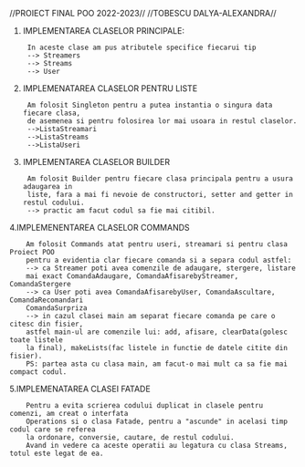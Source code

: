 //PROIECT FINAL POO 2022-2023//
//TOBESCU DALYA-ALEXANDRA//


1. IMPLEMENTAREA CLASELOR PRINCIPALE:

        In aceste clase am pus atributele specifice fiecarui tip 
        --> Streamers 
        --> Streams 
        --> User 

2. IMPLEMENATAREA CLASELOR PENTRU LISTE
        
        Am folosit Singleton pentru a putea instantia o singura data fiecare clasa,
        de asemenea si pentru folosirea lor mai usoara in restul claselor.
        -->ListaStreamari
        -->ListaStreams
        -->ListaUseri

3. IMPLEMENTAREA CLASELOR BUILDER
   
        Am folosit Builder pentru fiecare clasa principala pentru a usura adaugarea in 
        liste, fara a mai fi nevoie de constructori, setter and getter in restul codului.
        --> practic am facut codul sa fie mai citibil.

4.IMPLEMENENTAREA CLASELOR COMMANDS
        
        Am folosit Commands atat pentru useri, streamari si pentru clasa Proiect POO
        pentru a evidentia clar fiecare comanda si a separa codul astfel:
        --> ca Streamer poti avea comenzile de adaugare, stergere, listare
        mai exact ComandaAdaugare, ComandaAfisarebyStreamer, ComandaStergere
        --> ca User poti avea ComandaAfisarebyUser, ComandaAscultare, ComandaRecomandari
        ComandaSurpriza
        --> in cazul clasei main am separat fiecare comanda pe care o citesc din fisier,
        astfel main-ul are comenzile lui: add, afisare, clearData(golesc toate listele
        la final), makeLists(fac listele in functie de datele citite din fisier).
        PS: partea asta cu clasa main, am facut-o mai mult ca sa fie mai compact codul.

5.IMPLEMENATAREA CLASEI FATADE
   
        Pentru a evita scrierea codului duplicat in clasele pentru comenzi, am creat o interfata
        Operations si o clasa Fatade, pentru a "ascunde" in acelasi timp codul care se referea 
        la ordonare, conversie, cautare, de restul codului.
        Avand in vedere ca aceste operatii au legatura cu clasa Streams, totul este legat de ea.
    
